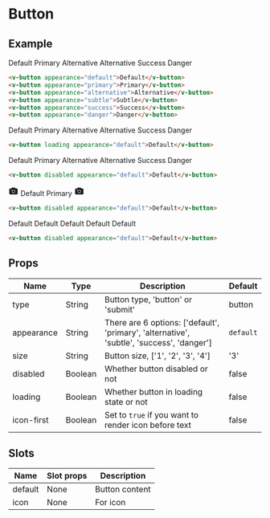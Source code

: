 # Button <badge text="development" type="warn" />

## Example
<div class="p-3 border rounded-2 my-3">
  <v-button appearance="default">Default</v-button>
  <v-button appearance="primary">Primary</v-button>
  <v-button appearance="alternative">Alternative</v-button>
  <v-button appearance="subtle">Alternative</v-button>
  <v-button appearance="success">Success</v-button>
  <v-button appearance="danger">Danger</v-button>
</div>

``` html
<v-button appearance="default">Default</v-button>
<v-button appearance="primary">Primary</v-button>
<v-button appearance="alternative">Alternative</v-button>
<v-button appearance="subtle">Subtle</v-button>
<v-button appearance="success">Success</v-button>
<v-button appearance="danger">Danger</v-button>
```

<div class="p-3 border rounded-2 my-3">
  <v-button loading appearance="default">Default</v-button>
  <v-button loading appearance="primary">Primary</v-button>
  <v-button loading appearance="alternative">Alternative</v-button>
  <v-button loading appearance="subtle">Alternative</v-button>
  <v-button loading appearance="success">Success</v-button>
  <v-button loading appearance="danger">Danger</v-button>
</div>

``` html
<v-button loading appearance="default">Default</v-button>
```

<div class="p-3 border rounded-2 my-3">
  <v-button disabled appearance="default">Default</v-button>
  <v-button disabled appearance="primary">Primary</v-button>
  <v-button disabled appearance="alternative">Alternative</v-button>
  <v-button disabled appearance="subtle">Alternative</v-button>
  <v-button disabled appearance="success">Success</v-button>
  <v-button disabled appearance="danger">Danger</v-button>
</div>

``` html
<v-button disabled appearance="default">Default</v-button>
```

<div class="p-3 border rounded-2 my-3">
  <v-button icon-first appearance="default">
    <svg slot="icon" viewBox="0 0 24 24" width="20" height="20"><g fill="currentColor" fill-rule="nonzero"><path d="M7.723 4.552A1 1 0 0 1 8.617 4h6.764a1 1 0 0 1 .895.554L16.997 6H20a2 2 0 0 1 2 2v10a2 2 0 0 1-2 2H4a2 2 0 0 1-2-2V8a2 2 0 0 1 2-2h2.997l.726-1.448zM12 17a4 4 0 1 0 0-8 4 4 0 0 0 0 8zM6 8a1 1 0 1 0 0 2 1 1 0 0 0 0-2z"></path><path d="M12 16a3 3 0 1 1 0-6 3 3 0 0 1 0 6z"></path></g>
    </svg>
    Default
  </v-button>
  <v-button appearance="primary">
    Primary
    <svg slot="icon" viewBox="0 0 24 24" width="20" height="20"><g fill="currentColor" fill-rule="nonzero"><path d="M7.723 4.552A1 1 0 0 1 8.617 4h6.764a1 1 0 0 1 .895.554L16.997 6H20a2 2 0 0 1 2 2v10a2 2 0 0 1-2 2H4a2 2 0 0 1-2-2V8a2 2 0 0 1 2-2h2.997l.726-1.448zM12 17a4 4 0 1 0 0-8 4 4 0 0 0 0 8zM6 8a1 1 0 1 0 0 2 1 1 0 0 0 0-2z"></path><path d="M12 16a3 3 0 1 1 0-6 3 3 0 0 1 0 6z"></path></g>
        </svg>
  </v-button>
</div>

``` html
<v-button disabled appearance="default">Default</v-button>
```

<div class="p-3 border rounded-2 my-3">
  <v-button size="0" appearance="default">Default</v-button>
  <v-button size="1" appearance="default">Default</v-button>
  <v-button size="2" appearance="default">Default</v-button>
  <v-button size="3" appearance="default">Default</v-button>
  <v-button size="4" appearance="default">Default</v-button>
</div>

``` html
<v-button disabled appearance="default">Default</v-button>
```

## Props
Name       | Type     | Description | Default
---------- | -------- | ----------- | -----
type       | String   | Button type, 'button' or 'submit' | button
appearance | String   | There are 6 options: ['default', 'primary', 'alternative', 'subtle', 'success', 'danger'] | <code>default</code>
size       | String   | Button size, ['1', '2', '3', '4'] | '3'
disabled   | Boolean  | Whether button disabled or not | false
loading    | Boolean  | Whether button in loading state or not | false
icon-first | Boolean  | Set to `true` if you want to render icon before text | false

## Slots
Name     | Slot props       | Description
-------- | -----------      | -----
default  | None             | Button content
icon     | None             | For icon
